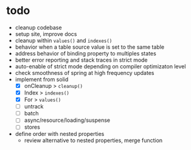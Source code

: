 # todo

- cleanup codebase
- setup site, improve docs
- cleanup within `values()` and `indexes()`
- behavior when a table source value is set to the same table
- address behavior of binding property to multiples states
- better error reporting and stack traces in strict mode
- auto-enable of strict mode depending on compiler optimizaton level
- check smoothness of spring at high frequency updates
- implement from solid
  - [x] onCleanup > `cleanup()`
  - [x] Index > `indexes()`
  - [x] For > `values()`
  - [ ] untrack
  - [ ] batch
  - [ ] async/resource/loading/suspense
  - [ ] stores
- define order with nested properties
  - review alternative to nested properties, merge function
